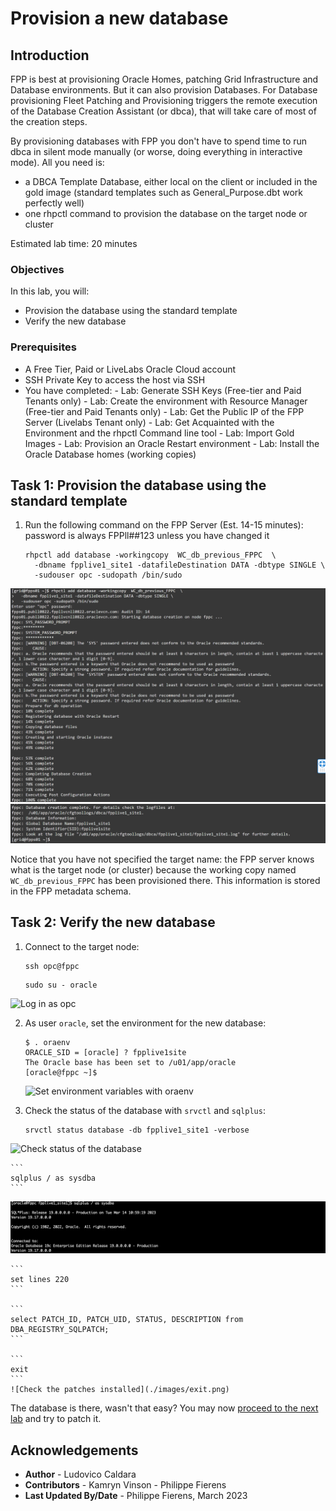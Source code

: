 # Provision a new database

## Introduction
FPP is best at provisioning Oracle Homes, patching Grid Infrastructure and Database environments. But it can also provision Databases. For Database provisioning Fleet Patching and Provisioning triggers the remote execution of the Database Creation Assistant (or dbca), that will take care of most of the creation steps.

By provisioning databases with FPP you don't have to spend time to run dbca in silent mode manually (or worse, doing everything in interactive mode). All you need is:
* a DBCA Template Database, either local on the client or included in the gold image (standard templates such as General_Purpose.dbt work perfectly well)
* one rhpctl command to provision the database on the target node or cluster

Estimated lab time: 20 minutes

### Objectives
In this lab, you will:
- Provision the database using the standard template
- Verify the new database

### Prerequisites
- A Free Tier, Paid or LiveLabs Oracle Cloud account
- SSH Private Key to access the host via SSH
- You have completed:
      - Lab: Generate SSH Keys (Free-tier and Paid Tenants only)
      - Lab: Create the environment with Resource Manager (Free-tier and Paid Tenants only)
      - Lab: Get the Public IP of the FPP Server (Livelabs Tenant only)
      - Lab: Get Acquainted with the Environment and the rhpctl Command line tool
      - Lab: Import Gold Images
      - Lab: Provision an Oracle Restart environment
      - Lab: Install the Oracle Database homes (working copies)

## Task 1: Provision the database using the standard template

1. Run the following command on the FPP Server (Est. 14-15 minutes): password is always FPPll##123 unless you have changed it

    ```
    rhpctl add database -workingcopy  WC_db_previous_FPPC  \
      -dbname fpplive1_site1 -datafileDestination DATA -dbtype SINGLE \
      -sudouser opc -sudopath /bin/sudo
    ```
  ![Output of database creationg part 1](./images/fpp.png)
  ![Output of database creationg part 2](./images/fpp2.png)

  Notice that you have not specified the target name: the FPP server knows what is the target node (or cluster) because the working copy named `WC_db_previous_FPPC` has been provisioned there. This information is stored in the FPP metadata schema.

## Task 2: Verify the new database

1. Connect to the target node:

    ```
    ssh opc@fppc
    ```

    ```
    sudo su - oracle
    ```

  ![Log in as opc](./images/opc.png)

2. As user `oracle`, set the environment for the new database:

    ```
    $ . oraenv
    ORACLE_SID = [oracle] ? fpplive1site
    The Oracle base has been set to /u01/app/oracle
    [oracle@fppc ~]$
    ```
    ![Set environment variables with oraenv](./images/oraenv.png)

3. Check the status of the database with `srvctl` and `sqlplus`:

    ```
    srvctl status database -db fpplive1_site1 -verbose
    ```
  ![Check status of the database](./images/check-status.png)

    ```
    sqlplus / as sysdba
    ```
  ![Log in with sqlplus](./images/sql.png)

    ```
    set lines 220
    ```

    ```
    select PATCH_ID, PATCH_UID, STATUS, DESCRIPTION from DBA_REGISTRY_SQLPATCH;
    ```

    ```
    exit
    ```
    ![Check the patches installed](./images/exit.png)

The database is there, wasn't that easy? You may now [proceed to the next lab](#next) and try to patch it.

## Acknowledgements

- **Author** - Ludovico Caldara
- **Contributors** - Kamryn Vinson - Philippe Fierens
- **Last Updated By/Date** -  Philippe Fierens, March 2023
